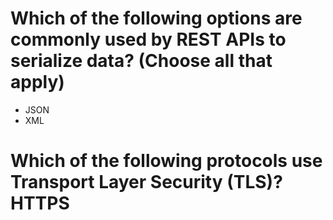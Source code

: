 # Which of the following options are commonly used by REST APIs to serialize data? (Choose all that apply)
- JSON
- XML

# Which of the following protocols use Transport Layer Security (TLS)? HTTPS
